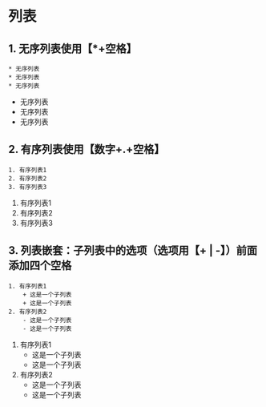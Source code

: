 # 列表

## 1. 无序列表使用【*+空格】
```
* 无序列表
* 无序列表
* 无序列表
```

* 无序列表
* 无序列表
* 无序列表


## 2. 有序列表使用【数字+.+空格】
```
1. 有序列表1
2. 有序列表2
3. 有序列表3
```

1. 有序列表1
2. 有序列表2
3. 有序列表3


## 3. 列表嵌套：子列表中的选项（选项用【+ | -】）前面添加四个空格
```
1. 有序列表1
    + 这是一个子列表
    + 这是一个子列表
2. 有序列表2
    - 这是一个子列表
    - 这是一个子列表
```

1. 有序列表1
    + 这是一个子列表
    + 这是一个子列表
2. 有序列表2
    - 这是一个子列表
    - 这是一个子列表







